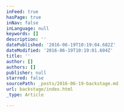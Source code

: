```yaml
---
inFeed: true
hasPage: true
inNav: false
inLanguage: null
keywords: []
description: ''
datePublished: '2016-06-19T10:19:04.682Z'
dateModified: '2016-06-19T10:19:01.604Z'
title: ''
author: []
authors: []
publisher: null
starred: false
sourcePath: _posts/2016-06-19-backstage.md
url: backstage/index.html
_type: Article

---
```

